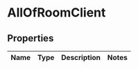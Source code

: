 # AllOfRoomClient

## Properties
Name | Type | Description | Notes
------------ | ------------- | ------------- | -------------
